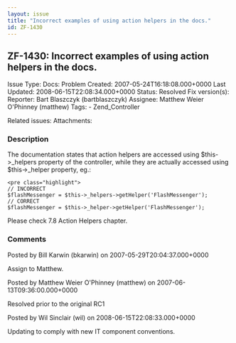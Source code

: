 ```yaml
---
layout: issue
title: "Incorrect examples of using action helpers in the docs."
id: ZF-1430
---
```


ZF-1430: Incorrect examples of using action helpers in the docs.
----------------------------------------------------------------

 Issue Type: Docs: Problem Created: 2007-05-24T16:18:08.000+0000 Last Updated: 2008-06-15T22:08:34.000+0000 Status: Resolved Fix version(s): 
 Reporter:  Bart Blaszczyk (bartblaszczyk)  Assignee:  Matthew Weier O'Phinney (matthew)  Tags: - Zend\_Controller
 
 Related issues: 
 Attachments: 
### Description

The documentation states that action helpers are accessed using $this->\_helpers property of the controller, while they are actually accessed using $this->\_helper property, eg.:

 
    <pre class="highlight">
    // INCORRECT
    $flashMessenger = $this->_helpers->getHelper('FlashMessenger');
    // CORRECT
    $flashMessenger = $this->_helper->getHelper('FlashMessenger');


Please check 7.8 Action Helpers chapter.

 

 

### Comments

Posted by Bill Karwin (bkarwin) on 2007-05-29T20:04:37.000+0000

Assign to Matthew.

 

 

Posted by Matthew Weier O'Phinney (matthew) on 2007-06-13T09:36:00.000+0000

Resolved prior to the original RC1

 

 

Posted by Wil Sinclair (wil) on 2008-06-15T22:08:33.000+0000

Updating to comply with new IT component conventions.

 

 